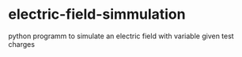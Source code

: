 # electric-field-simmulation
python programm to simulate an electric field with variable given test charges
